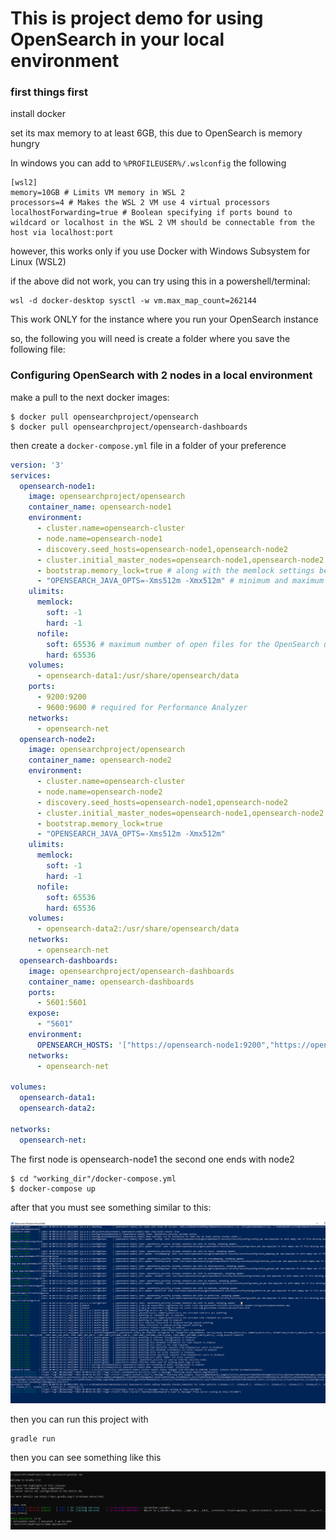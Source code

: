 # This is project demo for using OpenSearch in your local environment

### first things first

install docker

set its max memory to at least 6GB, this due to OpenSearch is memory hungry

In windows you can add to `%PROFILEUSER%/.wslconfig` the following

    [wsl2]
    memory=10GB # Limits VM memory in WSL 2
    processors=4 # Makes the WSL 2 VM use 4 virtual processors
    localhostForwarding=true # Boolean specifying if ports bound to wildcard or localhost in the WSL 2 VM should be connectable from the host via localhost:port

however, this works only if you use Docker with Windows Subsystem for Linux (WSL2)

if the above did not work, you can try using this in a powershell/terminal:

    wsl -d docker-desktop sysctl -w vm.max_map_count=262144

This work ONLY for the instance where you run your OpenSearch instance

so, the following you will need is create a folder where you save the following file:

### Configuring OpenSearch with 2 nodes in a local environment

make a pull to the next docker images:

```shell
$ docker pull opensearchproject/opensearch
$ docker pull opensearchproject/opensearch-dashboards
```

then create a `docker-compose.yml` file in a folder of your preference

```yaml
version: '3'
services:
  opensearch-node1:
    image: opensearchproject/opensearch
    container_name: opensearch-node1
    environment:
      - cluster.name=opensearch-cluster
      - node.name=opensearch-node1
      - discovery.seed_hosts=opensearch-node1,opensearch-node2
      - cluster.initial_master_nodes=opensearch-node1,opensearch-node2
      - bootstrap.memory_lock=true # along with the memlock settings below, disables swapping
      - "OPENSEARCH_JAVA_OPTS=-Xms512m -Xmx512m" # minimum and maximum Java heap size, recommend setting both to 50% of system RAM
    ulimits:
      memlock:
        soft: -1
        hard: -1
      nofile:
        soft: 65536 # maximum number of open files for the OpenSearch user, set to at least 65536 on modern systems
        hard: 65536
    volumes:
      - opensearch-data1:/usr/share/opensearch/data
    ports:
      - 9200:9200
      - 9600:9600 # required for Performance Analyzer
    networks:
      - opensearch-net
  opensearch-node2:
    image: opensearchproject/opensearch
    container_name: opensearch-node2
    environment:
      - cluster.name=opensearch-cluster
      - node.name=opensearch-node2
      - discovery.seed_hosts=opensearch-node1,opensearch-node2
      - cluster.initial_master_nodes=opensearch-node1,opensearch-node2
      - bootstrap.memory_lock=true
      - "OPENSEARCH_JAVA_OPTS=-Xms512m -Xmx512m"
    ulimits:
      memlock:
        soft: -1
        hard: -1
      nofile:
        soft: 65536
        hard: 65536
    volumes:
      - opensearch-data2:/usr/share/opensearch/data
    networks:
      - opensearch-net
  opensearch-dashboards:
    image: opensearchproject/opensearch-dashboards
    container_name: opensearch-dashboards
    ports:
      - 5601:5601
    expose:
      - "5601"
    environment:
      OPENSEARCH_HOSTS: '["https://opensearch-node1:9200","https://opensearch-node2:9200"]' # must be a string with no spaces when specified as an environment variable
    networks:
      - opensearch-net

volumes:
  opensearch-data1:
  opensearch-data2:

networks:
  opensearch-net:
```

The first node is opensearch-node1 the second one ends with node2

```shell
$ cd "working_dir"/docker-compose.yml
$ docker-compose up
```

after that you must see something similar to this:

![Evidence](./img/success_docker_compose.png)

then you can run this project with

```shell
gradle run
```

then you can see something like this

![success_run](./img/succes_run.png)

